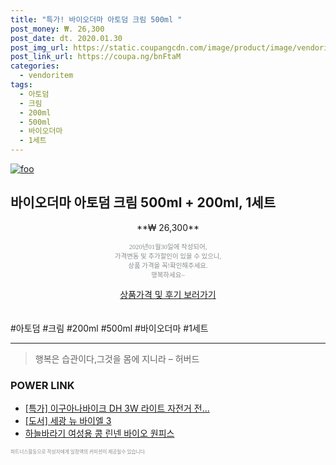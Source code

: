 ```yaml
--- 
title: "특가! 바이오더마 아토덤 크림 500ml " 
post_money: ₩. 26,300 
post_date: dt. 2020.01.30 
post_img_url: https://static.coupangcdn.com/image/product/image/vendoritem/2019/01/31/3095644056/3ce9d4a0-87c9-46d2-9256-dba1bdea77d7.jpg 
post_link_url: https://coupa.ng/bnFtaM 
categories: 
  - vendoritem 
tags: 
  - 아토덤 
  - 크림 
  - 200ml 
  - 500ml 
  - 바이오더마 
  - 1세트 
--- 
```

[![foo](https://static.coupangcdn.com/image/product/image/vendoritem/2019/01/31/3095644056/3ce9d4a0-87c9-46d2-9256-dba1bdea77d7.jpg)](https://coupa.ng/bnFtaM) 

## 바이오더마 아토덤 크림 500ml + 200ml, 1세트 
<p style="text-align: center;">**₩ 26,300**</p> 
<p style="text-align: center;"><span style="color: #898c8f; font-family: Georgia,Times,serif; font-size: 0.75em;">2020년01월30일에 작성되어, <br>가격변동 및 추가할인이 있을 수 있으니,<br> 상품 가격을 꼭!확인해주세요.<br>행복하세요~</span> 
</p>	 
<div markdown="0" style="text-align: center;"><a href="https://coupa.ng/bnFtaM" class="btn btn--success">상품가격 및 후기 보러가기</a></div> 
<br><br> 
  #아토덤 #크림 #200ml #500ml #바이오더마 #1세트 
<hr> 

> 행복은 습관이다,그것을 몸에 지니라 – 허버드 


### POWER LINK

* <a href="https://blog.naver.com/santokki14/221789584400" target="_blank">[특가] 이구아나바이크 DH 3W 라이트 자전거 전...</a>
* <a href="https://blog.naver.com/santokki14/221784477570" target="_blank">[도서] 세광 뉴 바이엘 3</a>
* <a href="https://blog.naver.com/fasyy4321/221785789696" target="_blank">하늘바라기 여성용 콩 린넨 바이오 원피스</a>

<span style="color: #898c8f; font-family: Georgia,Times,serif; font-size: 0.55em;">파트너스활동으로 작성자에게 일정액의 커미션이 제공될수 있습니다.</span> 
